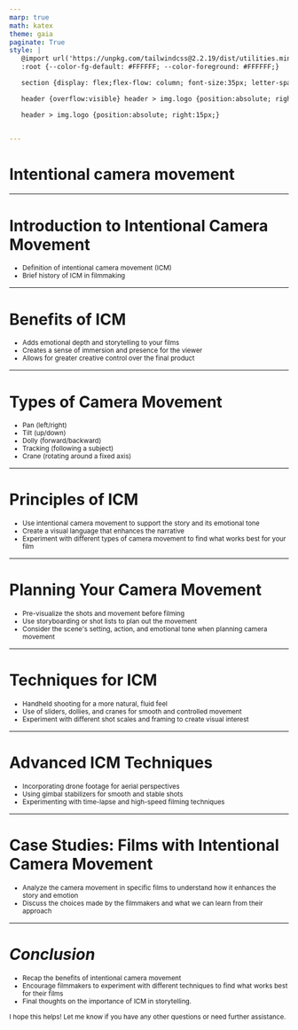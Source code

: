```yaml
---
marp: true
math: katex
theme: gaia
paginate: True
style: |
   @import url('https://unpkg.com/tailwindcss@2.2.19/dist/utilities.min.css');
   :root {--color-fg-default: #FFFFFF; --color-foreground: #FFFFFF;}

   section {display: flex;flex-flow: column; font-size:35px; letter-spacing:1.4px;}

   header {overflow:visible} header > img.logo {position:absolute; right:15px;}

   header > img.logo {position:absolute; right:15px;}


---
```

<!-- backgroundImage: url('backgrounds/aaabstract (14).png') -->
<!-- _class: lead -->

 # **Intentional camera movement**

---
<style scoped>p,li {font-size:0.92em}</style>

 # Introduction to Intentional Camera Movement

- Definition of intentional camera movement (ICM)
- Brief history of ICM in filmmaking

---
<style scoped>p,li {font-size:0.88em}</style>

 # Benefits of ICM
- Adds emotional depth and storytelling to your films
- Creates a sense of immersion and presence for the viewer
- Allows for greater creative control over the final product


---
<style scoped>p,li {font-size:0.80em}</style>

 # Types of Camera Movement

- Pan (left/right)
- Tilt (up/down)
- Dolly (forward/backward)
- Tracking (following a subject)
- Crane (rotating around a fixed axis)

---
<style scoped>p,li {font-size:0.88em}</style>

 # **Principles of ICM**
- Use intentional camera movement to support the story and its emotional tone
- Create a visual language that enhances the narrative
- Experiment with different types of camera movement to find what works best for your film


---
<style scoped>p,li {font-size:0.88em}</style>

 # Planning Your Camera Movement
- Pre-visualize the shots and movement before filming
- Use storyboarding or shot lists to plan out the movement
- Consider the scene's setting, action, and emotional tone when planning camera movement


---
<style scoped>p,li {font-size:0.88em}</style>

 # Techniques for ICM
- Handheld shooting for a more natural, fluid feel
- Use of sliders, dollies, and cranes for smooth and controlled movement
- Experiment with different shot scales and framing to create visual interest


---
<style scoped>p,li {font-size:0.88em}</style>

 # Advanced ICM Techniques
- Incorporating drone footage for aerial perspectives
- Using gimbal stabilizers for smooth and stable shots
- Experimenting with time-lapse and high-speed filming techniques


---
<style scoped>p,li {font-size:0.92em}</style>

 # **Case Studies: Films with Intentional Camera Movement**

- Analyze the camera movement in specific films to understand how it enhances the story and emotion
- Discuss the choices made by the filmmakers and what we can learn from their approach

---
<style scoped>p,li {font-size:0.84em}</style>

 # _Conclusion_

- Recap the benefits of intentional camera movement
- Encourage filmmakers to experiment with different techniques to find what works best for their films
- Final thoughts on the importance of ICM in storytelling.

I hope this helps! Let me know if you have any other questions or need further assistance.